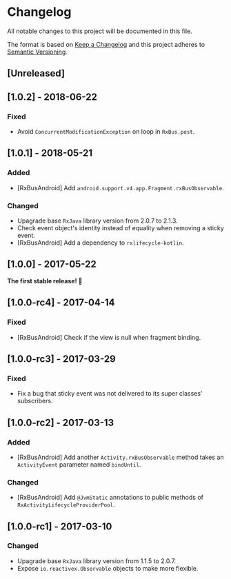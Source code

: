 # Changelog
All notable changes to this project will be documented in this file.

The format is based on [Keep a Changelog](http://keepachangelog.com/en/1.0.0/)
and this project adheres to [Semantic Versioning](http://semver.org/spec/v2.0.0.html).

## [Unreleased]

## [1.0.2] - 2018-06-22
### Fixed
- Avoid `ConcurrentModificationException` on loop in `RxBus.post`.

## [1.0.1] - 2018-05-21
### Added
- [RxBusAndroid] Add `android.support.v4.app.Fragment.rxBusObservable`.

### Changed
- Upagrade base `RxJava` library version from 2.0.7 to 2.1.3.
- Check event object's identity instead of equality when removing a sticky event.
- [RxBusAndroid] Add a dependency to `rxlifecycle-kotlin`.

## [1.0.0] - 2017-05-22

**The first stable release! :tada:**

## [1.0.0-rc4] - 2017-04-14
### Fixed
- [RxBusAndroid] Check if the view is null when fragment binding.

## [1.0.0-rc3] - 2017-03-29
### Fixed
- Fix a bug that sticky event was not delivered to its super classes’ subscribers.

## [1.0.0-rc2] - 2017-03-13
### Added
- [RxBusAndroid] Add another `Activity.rxBusObservable` method takes an `ActivityEvent` parameter named `bindUntil`.

### Changed
- [RxBusAndroid] Add `@JvmStatic` annotations to public methods of `RxActivityLifecycleProviderPool`.

## [1.0.0-rc1] - 2017-03-10
### Changed
- Upagrade base `RxJava` library version from 1.1.5 to 2.0.7.
- Expose `io.reactivex.Observable` objects to make more flexible.
